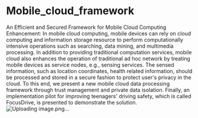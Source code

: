 # Mobile_cloud_framework
An Efficient and Secured Framework for Mobile Cloud Computing
Enhancement:
In mobile cloud computing, mobile devices can rely on cloud computing and information storage resource to perform computationally intensive operations such as searching, data mining, and multimedia processing. In addition to providing traditional computation services, mobile cloud also enhances the operation of traditional ad hoc network by treating mobile devices as service nodes, e.g., sensing services. The sensed information, such as location coordinates, health related information, should be processed and stored in a secure fashion to protect user's privacy in the cloud. To this end, we present a new mobile cloud data processing framework through trust management and private data isolation. Finally, an implementation pilot for improving teenagers' driving safety, which is called FocusDrive, is presented to demonstrate the solution.
![Uploading image.png…]()

